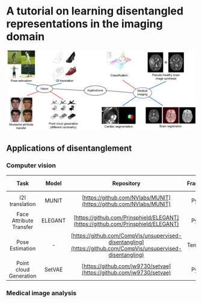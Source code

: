 # A tutorial on learning disentangled representations in the imaging domain

![applications](./assets/applications.png)

## Applications of disentanglement

### Computer vision

|     Task     | Model  | Repository | Framework | Original Implementation |
|:------------:|:------:|:--------:|:------:|:------:|
|I2I translation|MUNIT|[https://github.com/NVlabs/MUNIT](https://github.com/NVlabs/MUNIT) |PyTorch|<ul><li>- [x] item1</li>   |
|Face Attribute Transfer|ELEGANT|[https://github.com/Prinsphield/ELEGANT](https://github.com/Prinsphield/ELEGANT)  |PyTorch| <ul><li>- [x] item1</li> |
|Pose Estimation| - |[https://github.com/CompVis/unsupervised-disentangling](https://github.com/CompVis/unsupervised-disentangling)  |TensorFlow| <ul><li>- [x] item1</li> |
|Point cloud Generation|SetVAE|[https://github.com/jw9730/setvae](https://github.com/jw9730/setvae)  |PyTorch| <ul><li>- [x] item1</li> |

### Medical image analysis

